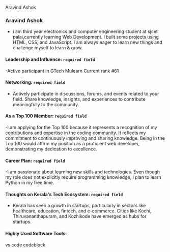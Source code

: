 Aravind Ashok

### Aravind Ashok

- i am third year electronics and computer engineering student at sjcet palai,currently learning Web Development. I built some projects using HTML, CSS, and JavaScript. I am always eager to learn new things and challenge myself to learn & grow.



#### Leadership and Influence: `required field`

-Active participant in GTech Mulearn Current rank #61

#### Networking: `required field`

- Actively participate in discussions, forums, and events related to your field. Share knowledge, insights, and experiences to contribute meaningfully to the community.

#### As a Top 100 Member: `required field`

-I am applying for the Top 100 because it represents a recognition of my contributions and expertise in the coding community. It reflects my commitment to continuously improving and sharing knowledge. Being in the Top 100 would affirm my position as a proficient web developer, demonstrating my dedication to excellence.

#### Career Plan: `required field`

-I am passionate about learning new skills and technologies. Even though my role does not explicitly require programming knowledge, I plan to learn Python in my free time.

#### Thoughts on Kerala's Tech Ecosystem: `required field`

- Kerala has seen a growth in startups, particularly in sectors like healthcare, education, fintech, and e-commerce. Cities like Kochi, Thiruvananthapuram, and Kozhikode have emerged as hubs for startups.


#### Highly Used Software Tools:

vs code
codeblock








